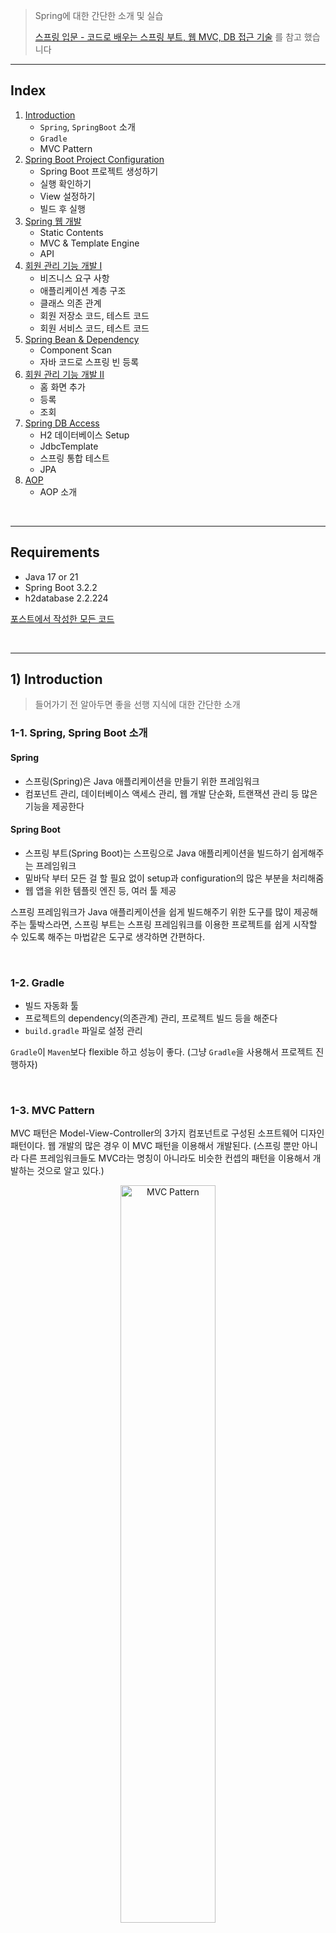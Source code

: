 > Spring에 대한 간단한 소개 및 실습
>
> [스프링 입문 - 코드로 배우는 스프링 부트, 웹 MVC, DB 접근 기술](https://www.inflearn.com/course/%EC%8A%A4%ED%94%84%EB%A7%81-%EC%9E%85%EB%AC%B8-%EC%8A%A4%ED%94%84%EB%A7%81%EB%B6%80%ED%8A%B8/) 를 참고 했습니다

---

## Index

1. [Introduction](https://github.com/seungki1011/Data-Engineering/blob/main/spring/notes/(001)Spring%20Introduction.md#1-introduction)
   * ```Spring```, ```SpringBoot``` 소개
   * ```Gradle```
   * MVC Pattern
2. [Spring Boot Project Configuration](https://github.com/seungki1011/Data-Engineering/blob/main/spring/notes/(001)Spring%20Introduction.md#2-spring-boot-project-configuration)
   * Spring Boot 프로젝트 생성하기
   * 실행 확인하기
   * View 설정하기
   * 빌드 후 실행
3. [Spring 웹 개발](https://github.com/seungki1011/Data-Engineering/blob/main/spring/notes/(001)Spring%20Introduction.md#3-spring-%EC%9B%B9-%EA%B0%9C%EB%B0%9C)
   * Static Contents
   * MVC & Template Engine
   * API
4. [회원 관리 기능 개발 I](https://github.com/seungki1011/Data-Engineering/blob/main/spring/notes/(001)Spring%20Introduction.md#4-%ED%9A%8C%EC%9B%90-%EA%B4%80%EB%A6%AC-%EA%B8%B0%EB%8A%A5-%EA%B0%9C%EB%B0%9C-i)
   * 비즈니스 요구 사항
   * 애플리케이션 계층 구조
   * 클래스 의존 관계
   * 회원 저장소 코드, 테스트 코드
   * 회원 서비스 코드, 테스트 코드
5. [Spring Bean & Dependency](https://github.com/seungki1011/Data-Engineering/blob/main/spring/notes/(001)Spring%20Introduction.md#5-spring-bean--dependency)
   * Component Scan
   * 자바 코드로 스프링 빈 등록
6. [회원 관리 기능 개발 II](https://github.com/seungki1011/Data-Engineering/blob/main/spring/notes/(001)Spring%20Introduction.md#6-%ED%9A%8C%EC%9B%90-%EA%B4%80%EB%A6%AC-%EA%B8%B0%EB%8A%A5-%EA%B0%9C%EB%B0%9C-ii)
   * 홈 화면 추가
   * 등록
   * 조회
7. [Spring DB Access](https://github.com/seungki1011/Data-Engineering/blob/main/spring/notes/(001)Spring%20Introduction.md#7-spring-db-access)
   * H2 데이터베이스 Setup
   * JdbcTemplate
   * 스프링 통합 테스트
   * JPA
8. [AOP](https://github.com/seungki1011/Data-Engineering/blob/main/spring/notes/(001)Spring%20Introduction.md#8-aop)
   * AOP 소개

<br>

---

## Requirements

* Java 17 or 21
* Spring Boot 3.2.2
* h2database 2.2.224

[포스트에서 작성한 모든 코드](https://github.com/seungki1011/Data-Engineering/tree/main/spring/springdemo/src)

<br>

---

## 1) Introduction

> 들어가기 전 알아두면 좋을 선행 지식에 대한 간단한 소개

### 1-1. Spring, Spring Boot 소개

#### Spring

* 스프링(Spring)은 Java 애플리케이션을 만들기 위한 프레임워크
* 컴포넌트 관리, 데이터베이스 액세스 관리, 웹 개발 단순화, 트랜잭션 관리 등 많은 기능을 제공한다

#### Spring Boot

* 스프링 부트(Spring Boot)는 스프링으로 Java 애플리케이션을 빌드하기 쉽게해주는 프레임워크
* 밑바닥 부터 모든 걸 할 필요 없이 setup과 configuration의 많은 부분을 처리해줌
* 웹 앱을 위한 템플릿 엔진 등, 여러 툴 제공

스프링 프레임워크가 Java 애플리케이션을 쉽게 빌드해주기 위한 도구를 많이 제공해주는 툴박스라면, 스프링 부트는 스프링 프레임워크를 이용한 프로젝트를 쉽게 시작할 수 있도록 해주는 마법같은 도구로 생각하면 간편하다.

<br>

### 1-2. Gradle

* 빌드 자동화 툴
* 프로젝트의 dependency(의존관계) 관리, 프로젝트 빌드 등을 해준다
* ```build.gradle``` 파일로 설정 관리

```Gradle```이 ```Maven```보다 flexible 하고 성능이 좋다. (그냥 ```Gradle```을 사용해서 프로젝트 진행하자) 

<br>

### 1-3. MVC Pattern

MVC 패턴은 Model-View-Controller의 3가지 컴포넌트로 구성된 소프트웨어 디자인 패턴이다. 웹 개발의 많은 경우 이 MVC 패턴을 이용해서 개발된다. (스프링 뿐만 아니라 다른 프레임워크들도 MVC라는 명칭이 아니라도 비슷한 컨셉의 패턴을 이용해서 개발하는 것으로 알고 있다.)

<p align="center">   <img src="img/mvc1.png" alt="MVC Pattern" style="width: 55%;"> </p>

<p align='center'>https://www.geeksforgeeks.org/mvc-framework-introduction/</p>

#### Model

* 데이터와 관련된 로직을 책임진다

#### View

* 사용자에게 보여지는 부분을 책임진다(UI)

#### Controller

* 모델과 뷰 사이를 이어주는 중개(intermediary)의 역할
* 모델과 뷰는 서로 소통을 할 수 없기 때문에, 컨트롤러가 변경 내용을 각 구성 요소로 통지

> 예시를 들어보겠다.
>
> 1. Request
>    * 유저가 링크를 클릭하거나 폼을 작성하는 작업 등으로 나의 웹 애플리케이션으로 요청을 보낸다.
> 2. Controller
>    * 컨트롤러는 요청을 받고, 유저가 정확히 요구하는 것이 무엇인지 그리고 모델의 어느 부분이 필요한것인지 판단한다.
> 3. Model
>    * 모델은 실제로 데이터베이스에서 데이터를 fetch하거나 데이터 관련 로직을 처리하는 작업을 한다.
> 4. View
>    * 컨트롤러는 모델에서 통지 받고 뷰에서 해당 결과물을 보여준다.
> 5. Response
>    * 마지막 결과(응답)를 유저가 받는다

실제로 MVC 패턴으로 개발을 하면서 지켜야하는 규칙 같은 것들이 많다. 이런 MVC의 세부적인 내용은 이후 SpringMVC 포스트에서 다룰 예정이다.

<br>

---

## 2) Spring Boot Project Configuration

> 스프링 부트를 이용한 프로젝트 생성, 설정 그리고 빌드

### 2-1. Spring Boot 프로젝트 생성하기

[https://start.spring.io/](https://start.spring.io/)에서 프로젝트 생성하기

<p align="center">   <img src="img/springbootstart.png" alt="Start Spring Boot" style="width: 55%;"> </p>

* Dependencies : ```Spring Web```, ```Thymeleaf```
* Generate로 프로젝트 생성하고, ```build.gradle``` 파일을 통해서 프로젝트를 오픈

<br>

### 2-2. 정상적으로 실행되는지 확인

```SpringdemoApplication```을 실행해보고 정상 동작하는지 확인해보자.

<p align="center">   <img src="img/springboot2.png" alt="springboot" style="width: 35%;"> </p>

* ```SpringdemoApplication```을 실행 후 ```localhost:8080```에서 Whitelabel Error Page를 확인할 수 있으면 스프링이 정상적으로 동작한다는 것을 알 수 있다
* ```build.gradle```에서 ```plugins```, ```dependencies```, ```repositories``` 등을 관리할 수 있다
* ```External Libraries```에서 땡겨온 라이브러리를 확인할 수 있다

<p align="center">   <img src="img/springboot3.png" alt="springboot" style="width: 55%;"> </p>

* ```Dependencies```에서 의존 관계를 계층적으로 확인 가능하다

<br>

### 2-3. View 설정하기

아래는 스프링 부트 2.3.1의 공식문서에서 설명한 Welcome Page 설정하는 방법이다.

> #### 7.1.6. Welcome Page
>
> Spring Boot supports both static and templated welcome pages. It first looks for an `index.html` file in the configured static content locations. If one is not found, it then looks for an `index` template. If either is found, it is automatically used as the welcome page of the application.

[https://docs.spring.io/spring-boot/docs/3.2.2/reference/html/index.html](https://docs.spring.io/spring-boot/docs/3.2.2/reference/html/index.html)

위의 설명에서 알 수 있듯이 ```resources/static```에 ```index.html```파일을 위치하면 정적 welcome page로 설정할 수 있다.

```index.html```

```html
<!DOCTYPE HTML>
<html>
<head>
    <title>Hello</title>
    <meta http-equiv="Content-Type" content="text/html; charset=UTF-8" />
</head>
<body>
This is a Static index.html
<a href="/hello">hello</a>
</body>
</html>
```

* 위의 ```index.html```의 경우 그냥 정적 페이지이기 때문에 그냥 단순히 웹서버가 브라우저에 응답으로 넘겨주는 것

<p align="center">   <img src="img/welcomepage1.png" alt="springboot" style="width: 55%;"> </p>

* [```thymeleaf```](https://www.thymeleaf.org/)같은 템플릿 엔진을 사용해서 동적인 요소가 들어간 페이지를 만들 수 있다

<br>

이제 컨트롤러(controller)를 만들어보자. 템플릿 엔진을 이용한 동적 페이지를 만들기 위해 웹애플리케이션의 첫 번째 진입점인 컨트롤러 부터 만들어 볼 것이다.

```HelloController```

```java
@Controller // Controller임을 나타내는 스프링 어노테이션
public class HelloController {
    
    @GetMapping("hello") // "/hello"로 매핑된 GET 요청을 핸들링
    public String hello(Model model) {
        model.addAttribute("data", "loll"); // 모델로 "data"라는 attribute를 부여, 값은 "loll"
        // 이 attribute는 view에서 접근 가능
        return "hello"; // 리턴값 "hello"는 viewResolver가 hello라는 이름의 view를 찾도록 함
    }
}
```

```hello.html```

```html
<!DOCTYPE HTML>
<html xmlns:th="http://www.thymeleaf.org"> <!--Thymeleaf expression 사용을 가능하게 해줌-->
<head>
  <title>Hello</title>
  <meta http-equiv="Content-Type" content="text/html; charset=UTF-8" />
</head>
<body>
<!--${data}는 모델에서 추가된 "data" attribute. ${data}는 동적으로 실제값으로 치환 됨-->
<p th:text="'Hello to ' + ${data}" >Hello to our Customers.</p>
</body>
</html>
```

<p align="center">   <img src="img/viewResolver2.png" alt="springboot" style="width: 90%;"> </p>

<p align='center'>스프링 입문 - 코드로 배우는 스프링 부트, 웹 MVC, DB 접근 기술</p>

* ```viewName``` 매핑은 ```resources:templates/```+``` {viewName}```+```.html``` 처럼 이루어짐
* 위의 경우 ```hello```가 ```viewName```

<br>

### 2-4. 빌드하고 실행

1. ```gradlew```가 존재하는 디렉토리로 이동 : ```cd springdemo```
2. ```gradlew```로 빌드 : ```./gradlew build```
   * 문제가 있을 경우 ```./gradlew clean build``` 시도
3. 빌드 완료 후 ```build/libs```의 ```jar```파일 확인
4. ```jar``` 파일 실행 : ```java -jar springdemo-0.0.1-SNAPSHOT.jar```
5. ```localhost:8080```에서 정상 동작하는지 확인

<p align="center">   <img src="img/build1.png" alt="springboot" style="width: 55%;"> </p>

<p align="center">   <img src="img/build2.png" alt="springboot" style="width: 55%;"> </p>



---

## 3) Spring 웹 개발

> 정적 컨텐츠, MVC 그리고 API 방식에 대한 소개

### 3-1. Static Contents

정적 컨텐츠의 경우 그냥 정적 html 자체를 건내주는 방식. 동작 방식은 다음과 같다. 웹 브라우저에서 ```/static.html```로 접근을 할 경우 스프링 부트의 내장 웹서버(디폴트 : 톰캣 서버)에서 ```static```과 매핑된 컨트롤러를 찾는다. 존재하지 않을 경우 ```resources: static/static.html```을 찾아서 넘겨준다. 

<br>

### 3-2. MVC & Template Engine

MVC는 Model-View-Controller로 역할을 나눴다고 생각하면 편함.

**Controller**

```controller.MVCController```

```java
@Controller
public class MVCController {
    @GetMapping("hello-mvc") // "/hello-mvc"로 매핑된 GET 요청 핸들링
    public String helloMvc(@RequestParam("name") String name, Model model) { // 요청 URL의 name 파라미터에서 값을 추출
        model.addAttribute("name", name); // "name"이라는 attribute를 모델에 추가, URL에서 추출된 파라미터 값으로 설정
        return "hello-template"; // "hello-template"이라는 viewname을 찾음
    }
}
```

<br>

**View**

```resources/template/hello-template.html```

```html
<html xmlns:th="http://www.thymeleaf.org">
<body>
<p th:text="'hello ' + ${name}">hello! empty</p>
</body>
</html>
```

<p align="center">   <img src="img/MVC2.png" alt="springboot" style="width: 90%;"> </p>

<p align='center'>스프링 입문 - 코드로 배우는 스프링 부트, 웹 MVC, DB 접근 기술</p>

<br>

애플리케이션을 실행시키고 ```/hello-mvc```에 들어가면 Error Page가 뜨는 것을 확인할 수 있다. 그 이유는 URL에서 ```name```으로 넘길 값을 명시하지 않았기 때문이다. URL 뒤에 ```?name=name_value``` 같은 형식으로 파라미터를 넘길 수 있다.

 <p align="center">   <img src="img/mvccontroller2.png" alt="springboot" style="width: 55%;"> </p>

* 참고로 ```?```뒤에 오는 것을 [Query String](https://en.wikipedia.org/wiki/Query_string)이라고 한다.

<br>

### 3-3. API

HTML 뷰를 랜더링하기 보다는 구조화 된 데이터를 ```json``` 형식으로 반환을 한다. (```xml```형식도 가능하지만 최근에는 거의 쓰이지 않음)

```controller.ApiController```

```java
@Controller
public class ApiController {
    @GetMapping("hello-api")
    @ResponseBody // 값이 바로 response body로 쓰여진다는 어노테이션
    // 그냥 응답이 JSON 형태로 변환 되었다고 생각하면 편함
    public Hello helloApi(@RequestParam("name") String name) {
        Hello hello = new Hello();
        hello.setName(name);
        return hello;
    }

    static class Hello { // static nested class 사용
        private String name;

        public String getName() {
            return name;
        }
        public void setName(String name) {
            this.name = name;
        }
    }
}
```

<p align="center">   <img src="img/api1.png" alt="springboot" style="width: 90%;"> </p>

<p align='center'>스프링 입문 - 코드로 배우는 스프링 부트, 웹 MVC, DB 접근 기술</p>

* ```@ResponseBody``` 애노테이션이 붙어 있을 경우 http 응답에 데이터를 그대로 넘기는 것으로 판단
* ```HttpMessageConverter```가 동작하게 된다
  * 이 때 반환이 객체인 경우 ```JsonConverter```가 동작해서 ```json```으로 변환하고 응답으로 준다
    * ```MappingJackson2HttpMessageConverter```, ```Gson```
  * 반환이 문자인 경우 ```StringConverter```가 동작

<br>

---

## 4) 회원 관리 기능 개발 I

> 간단한 회원 관리 기능에 대한 백엔드 개발을 다룬다.

<br>

### 4-1. 비즈니스 요구 사항

* 데이터: 회원 ID(시스템이 관리), 이름
* 기능: 회원 등록, 조회
* DB는 선정되지 않았다고 가정

<br>

### 4-2. 애플리케이션 계층 구조

<p align="center">   <img src="img/membermanage1.png" alt="springboot" style="width: 75%;"> </p>

<p align='center'>스프링 입문 - 코드로 배우는 스프링 부트, 웹 MVC, DB 접근 기술</p>

* 컨트롤러: MVC의 컨트롤러 역할
* 서비스: 비즈니스 로직 구현
* 리포지토리: DB 접근, 도메인 객체를 DB에 저장하고 관리
* 도메인: 비즈니스 도메인의 객체 (현재의 경우 회원)
  * 주로 데이터베이스에 저장하고 관리된다

<br>

### 4-3. 클래스 의존 관계

* DB가 선정되지 않았다고 가정된 상태이기 때문에, 인터페이스로 구현 클래스를 변경할 수 있도록 설계할 것이다
* 초기 개발 단계에서는 구현체로 메모리 기반의 대이터 저장소를 이용
* ```MemberRepository```를 인터페이스로 만들고, ```MemoryMemberRepository```로 구현

<br>

### 4-4. 회원 저장소 코드

```domain/Member``` : 회원 객체



```java

public class Member {
    private Long id; // 데이터를 식별하기 위해 시스템이 정하는 아이디
    private String name;

    /**
     * 간단한 예제이기 때문에 Getter Setter 전부 구현
    */
    public Long getId() {
        return id;
    }
    
    public void setId(Long id) {
        this.id = id;
    }
    
    public String getName() {
        return name;
    }
    
    public void setName(String name) {
        this.name = name;
    }
}   
```


```repository/MemberRepository``` : 회원 저장소 인터페이스

```java
public interface MemberRepository {
    Member save(Member member); // 회원을 저장소에 저장
    Optional<Member> findById(Long id);
    Optional<Member> findByName(String name);
    List<Member> findAll(); // 지금까지 저장한 모든 회원 리스트 반환  
}
```

```repository/MemoryMemberRepository``` : 회원 저장소 메모리 구현체

```java
/*
 * 간단한 예시이기 때문에 동시성 문제를 고려하지 않음
 */

public class MemoryMemberRepository implements MemberRepository{
    private static Map<Long, Member> store = new HashMap<>();
    private static long sequence = 0L;
    @Override
    public Member save(Member member) {
        member.setId(++sequence);
        store.put(member.getId(), member);
        return member;
    }

    @Override
    public Optional<Member> findById(Long id) {
        return Optional.ofNullable(store.get(id)); // null일 가능성을 위해 ofNullable로 감싸기
    }

    @Override
    public Optional<Member> findByName(String name) {
        return store.values().stream()
                .filter(member -> member.getName().equals(name))
                .findAny();
    }

    @Override
    public List<Member> findAll() {
        return new ArrayList<>(store.values());
    }

    public void clearStore() {
        store.clear();
    }
}  
```

<br>

### 4-5. 회원 저장소 테스트 코드

* 테스트 코드의 경우, 테스트가 각각 독립적으로 실행되도록 설계해야한다
* 테스트 순서에 의존 관계가 있는 것은 좋지 않다

```test/java/de/springdemo/repository/MemoryMemberRepositoryTest``` : 회원 저장소 테스트 코드

<details>
  <summary>코드 보기</summary>

```java
class MemoryMemberRepositoryTest {

    MemoryMemberRepository repository = new MemoryMemberRepository();

    /**
     * 각 테스트에서 저장소에 저장하는 작업이 있기 때문에 테스트 후 비워주는 작업이 필요함
     * 테스트는 순서에 의존 관계가 없도록 설계해야 함
    */
    @AfterEach // 메서드가 끝날때 마다 특정 동작(콜백 함수라고 생각하면 됨
    public void afterEach() {
        repository.clearStore();
    }

    @Test
    public void save() {
        Member member = new Member();
        member.setName("spring"); // 이름을 "spring"으로

        repository.save(member); // 저장소에 멤버 저장
        Member result = repository.findById(member.getId()).get();

        // 1. 일치하면 true 반환
        System.out.println("Result = "+(result == member));
        // 2. 기대한 값과 일치하는지 확인, 다를 경우 AssertionFailedError
        Assertions.assertEquals(result, member);
        // 3. org.assertj.core.api.Assertions.assertThat 사용
        assertThat(member).isEqualTo(result); // static import로 처리하면 편함
    }

    @Test
    public void findByName() {
        Member member1 = new Member();
        member1.setName("spring1");
        repository.save(member1);

        Member member2 = new Member();
        member2.setName("spring1");
        repository.save(member2);

        Member result1 = repository.findByName("spring1").get();
        assertThat(result1).isEqualTo(member1);
        // 일치하지 않기 때문에 오류 발생
        /*
        Member result1 = repository.findByName("spring2").get();
        assertThat(result1).isEqualTo(member1);
        */
    }

    @Test
    public void findAll() {
        Member member1 = new Member();
        member1.setName("spring1");
        repository.save(member1);

        Member member2 = new Member();
        member2.setName("spring1");
        repository.save(member2);

        List<Member> result = repository.findAll();
        assertThat(result.size()).isEqualTo(2); // 입력한 멤버가 2개
    }
}  
```
</details>

<br>

### 4-6. 회원 서비스 코드

```service/MemberService``` : 회원 서비스


```java
/**
 * 서비스 레이어쪽은 비즈니스에 의존적으로 네이밍하고 설계한다
 * cmd+shift+t : Create New Test
 */

public class MemberService {
    private final MemberRepository memberRepository;
		
    /**
		 * 기존에는 회원 서비스가 메모리 회원 레포지토리를 직업 생성했음
     private final MemberRepository memberRepository = new MemoryMemberRepository();
     */
	  
  	// 생성자를 이용해서 회원 서비스 코드를 DI가 가능하도록 변경
    public MemberService(MemberRepository memberRepository) {
        this.memberRepository = memberRepository;
    }

    /**
     * Join as a member (회원가입)
     */
    public Long join(Member member) {
        //  같은 이름의 중봅 회원 금지
        /*
        Optional<Member> result = memberRepository.findByName(member.getName());
        result.ifPresent(m -> {
            throw new IllegalStateException("This member already exists.");
        });
        */

        /* 권장 하는 코드
         * 이 경우 메서드로 뽑는 것이 좋음 ctrl+t : extract method
        memberRepository.findByName(member.getName())
            .ifPresent(m -> {
            throw new IllegalStateException("This member already exists.");
            });
        */
        validateDuplicateMember(member); // 같은 이름의 중복 회원 검증
        memberRepository.save(member);
        return member.getId();
    }

    private void validateDuplicateMember(Member member) {
        memberRepository.findByName(member.getName())
                .ifPresent(m -> {
                    throw new IllegalStateException("This member already exists.");
                });
    }

    /**
     * Check all members(전체 회원 조회)
     */
    public List<Member> findMembers() {
        return memberRepository.findAll();
    }

    public Optional<Member> findOne(Long memberId) {
        return memberRepository.findById(memberId);
    }

}  
```

<br>

### 4-7. 회원 서비스 테스트 코드

```test/java/de/springdemo/service/MemberServiceTest``` : 회원 서비스 테스트 코드

<details>
  <summary>코드 보기</summary>

```java
/**
 * 테스트 코드는 이름을 한글로 작성 가능
 * given, when, then으로 로직을 나누는 것이 항상 맞는 것은 아니다
 * 상황을 잘 보면서 사용
 * 테스트는 정상 로직 뿐만 아니라 예외 상황도 제대로 캐치하는지 확인하는 것이 중요함
 */

class MemberServiceTest {

    MemberService memberService;
    /**
     * 사실상 다른 MemoryMemberRepository로 테스트 되는 것
     * MemberService에서 MemberRepository를 새로 생성하지 않고 생성자를 사용
     */
    MemoryMemberRepository memberRepository;

    @BeforeEach
    public void beforeEach() {
        /**
         * MemberService의 입장에서 외부에서 memberRepository를 넣어주는 것 (의존성 주입)
         */
        memberRepository = new MemoryMemberRepository();
        memberService = new MemberService(memberRepository);
    }

    @AfterEach
    public void afterEach() {
        memberRepository.clearStore();
    }

    @Test
    void join() {
        // given - 주어진 상황(데이터, 등)
        Member member = new Member();
        member.setName("hello");

        // when - 이것을 실행할 때
        Long saveId = memberService.join(member);

        // then - 이 결과가 나와야 함(검증)
        Member findMember = memberService.findOne(saveId).get();
        Assertions.assertThat(member.getName()).isEqualTo(findMember.getName());
    }

    @Test
    void duplicateMemberException() {
        // given
        Member member1 = new Member();
        member1.setName("spring");

        Member member2 = new Member();
        member2.setName("spring");

        // when - 똑같은 name으로 join 하면 예외가 터져야 함
        memberService.join(member1);
        IllegalStateException e = assertThrows(IllegalStateException.class, () -> memberService.join(member2));

        Assertions.assertThat(e.getMessage()).isEqualTo("This member already exists.");


        /** try-catch문으로 작성 시
        memberService.join(member1);
        try {
            memberService.join(member2);
            fail();
        } catch (IllegalStateException e) { // 예외 메세지가 일치해야 함
            Assertions.assertThat(e.getMessage()).isEqualTo("This member already exists. xx");
        }
        */

    }
}  
```
</details>

* ```@BeforeEach``` : 각 테스트 실행 전에 호출됨. 테스트가 서로 영향이 없도록 새로운 객체를 생성하고, 의존관계도 새로 맺어 줌
  * 기존의 문제점은  ```MemoryMemberRepository``` 객체를 새로 생성을 해서 사용했기 때문에 사실상 서로 다른 객체로 테스트를 진행했음
  * ```MemberService```의 입장에서 외부에서 생성한 ```MemoryMemberRepository``` 객체를 주입하는 형식으로 사용 (DI, 의존성 주입)

DI에 관한 내용은 아래에서 그리고 이후의 포스트에서 더 자세히 다룰 예정이다.

<br>

---

## 5) Spring Bean & Dependency

> 스프링 빈(Spring Bean)을 등록하는 것에는 **컴포넌트 스캔(Component Scan)**과 **Java 코드로 직접 스프링 빈을 등록**하기의 두 가지 방법이 있다.
>
> 스프링 빈, 의존성 주입(Dependency Injection) 그리고 위의 두 가지 방법에 대한 간단한 소개를 다룬다.

```MemberController```를 추가 해보자. ```MemberController```는 ```MemberService```를 통해서 회원 가입과 조회 등이 가능해야 한다. 이런 경우를 ```MemberController```가 ```MemberService```를 의존한다고 표현한다. 

<br>

### 5-1. 컴포넌트 스캔(Component Scan)

```controller/MemberController```

```java
/**
 * @Controller가 있으면 스프링 컨테이너에 MemberController 객체를 생성해서 넣어둔고, 스프링이 관리한다
 * 이것을 스프링 컨테이너에서 스프링 빈(Spring Bean)이 관리된다고 표현한다
 */
@Controller
// @Component로도 사용 가능
public class MemberController {
    /**
     * 스프링이 관리를 하게 되면 컨테이너에 등록이 되고, 컨테이너로 부터 받아서 쓰도록 해야함
     * new를 사용하면 MemberController가 아니더라도 다른 Controller들이 MemberService를 사용할 수 있게 됨
     * private final MemberService memberService = new MemberService();
     */

    private final MemberService memberService;

    /**
     * @Autowired가 있으면 스프링 컨테이너의 MemberService와 연결 시켜줌
     * 생성자의 @Autowired를 통해서 스프링이 연관된 객체를 컨테이너에서 찾아서 넣어준다 - 의존성 주입
     * MemberService에 @Service 애노테이션이 있어야 함
     * @Service가 있아야 컨테이너에 MemberService를 등록 해줌
     */
    @Autowired
    public MemberController(MemberService memberService) {
        this.memberService = memberService;
    }
}
```

* ```@Controller```가 있으면 스프링 컨테이너에 ```MemberController``` 객체를 자동으로 생성해서 넣어두고, 스프링이 관리한다
* 이것을 스프링 컨테이너에서 **스프링 빈(Spring Bean)**이 관리된다고 한다
* 생성자에 ```@Autowired```를 사용하면 객체 생성 시점에 스프링 컨테이너에서 해당 스프링 빈을 찾아서 주입한다(DI)
  * 생성자가 1개만 있으면 ```@Autowired```는 생략 가능
  * ```@Autowired```는 스프링이 관리하는 객체에서만 동작한다. 스프링 빈으로 등록하지 않고 내가 직접 생성한 객체에 대해서 동작하지 않는다.

```java
// @Service로 컨테이너에 빈을 등록하지 않고 애플리케이션을 실행하는 경우
Description:

Parameter 0 of constructor in de.springdemo.controller.MemberController required a bean of type 'de.springdemo.service.MemberService' that could not be found.


Action:

Consider defining a bean of type 'de.springdemo.service.MemberService' in your configuration.
```

* ```MemberService```에 ```@Service```를 추가하지 않으면 컨테이너에 빈으로 등록되지 않는다

> 객체 의존 관계를 외부에서 넣어주는 것을 **의존성 주입(Dependency Injection)**이라고 한다.
>
> DI에는 **Field Injection(필드 주입), Setter Injection(설정자 주입), Construction Injection(생성자 주입)**의 3가지 방식이 있다.
>
> 주로 생성자 주입을 권장한다.

<br>

```service/MemberService```

```java
@Service
public class MemberService {
  
    private final MemberRepository memberRepository;

    @Autowired
    public MemberService(MemberRepository memberRepository) {
        this.memberRepository = memberRepository;
    }
		/**
		 * 나머지 구현 부분
     */
}
```

* ```MemberService```에 ```@Service``` 애노테이션이 있어야 함
  * ```@Service```가 있아야 컨테이너에 ```MemberService```를 등록 해줌
* ```MemberService```도 생성자에 ```@Autowired```가 있어야 ```MemberRepository```를 찾아서 넣어줌

```repository/MemoryMemberRepository```

```java
@Repository
public class MemoryMemberRepository implements MemberRepository{}
```

* 레포지토리 구현체에도 ```@Repository```를 붙인다

<br>

<p align="center">   <img src="img/springbean1.png" alt="springboot" style="width: 85%;"> </p>

<p align='center'>스프링 입문 - 코드로 배우는 스프링 부트, 웹 MVC, DB 접근 기술</p>

* ```@Autowired```를 통해서 ```memberController```가 ```memberService```를 사용 가능
  * ```memberService``` 또한 ```memberRepository```를 사용할 수 있게 해줌

> * 컴포넌트 스캔은 ```@Component```애노테이션을 포함하는 ```@Service```, ```@Controller```, ```@Repository``` 같은 스프링 빈을 찾아서 자동으로 등록 해준다. 
> * 스프링 컨테이너에 스프링 빈이 등록될 때 기본적으로 [싱글톤(Singleton)](https://docs.spring.io/spring-framework/reference/core/beans/factory-scopes.html)으로 등록된다.(유일하게 하나만 등록해서 공유) 따라서 같은 스프링 빈이면 같은 인스턴스이다.
> * 컨트롤러, 서비스, 레포지토리와 같이 정형화 되어 있을 경우 보통 컴포낸트 스캔을 사용한다.
> * 보통 스프링 빈으로 등록되는 범위는 애플리케이션의 패키지를 포함한 하위 패키지들 까지.

<br>

### 5-2. 자바 코드로 직접 스프링 빈 등록

```MemberService```, ```MemberRepository```에 ```@Component``` 애노테이션이 붙지 않았을 경우. (```@Autowired```도 지움, ```@Controller```는 유지한다.)

```service/MemberService```

```java
public class MemberService {
  
    private final MemberRepository memberRepository;

    public MemberService(MemberRepository memberRepository) {
        this.memberRepository = memberRepository;
    }
		/**
		 * 나머지 구현 부분
     */
}
```

```repository/MemberRepository```

```java
public class MemoryMemberRepository implements MemberRepository{}
```

<br>

직접 빈을 코드로 추가하기 위해서 ```SpringConfig```를 추가해보자.(```SpringDemoApplication```과 같은 위치)

```SpringConfig```

```java
@Configuration // Configuration Class이고, bean들을 정의하고 있음 나타냄 
public class SpringConfig {

    @Bean
    public MemberService memberService() {
        return new MemberService(memberRepository()); // 생성자 주입으로 MemoryRepository의 구현체를 주입
    }
    
    @Bean
    public MemberRepository memberRepository() {
        return new MemoryMemberRepository(); // MemberRepository의 구현체
    }
}
```

자바 코드로 직접 빈을 설정하는 방법은 컴포넌트 스캔이 비해서 복잡해보이는데 왜 사용할까? 일단 정형화 되지 않거나, 상황에 따라 구현 클래스를 변경해야하는 경우 설정을 통해서 스프링 빈으로 등록한다. 예를 들어, 현재 우리가 사용하는 ```MemoryMemberRepository```는 DB가 선정되지 않았다는 가상의 상황을 설정하에 사용하는 ```MemberRepository```인터페이스의 구현체이다. 이 때 코드로 빈을 설정해서 사용하는 경우, **기존에 운영하던 코드를 건들지 않고 ```MemoryMemberRepository```를 변경할 수 있다**.

* 이후에 ```SpringConfig```에서 ```MemoryMemberRepository```를 ```DbMemberRepository```로 변경하기만 하면 됨

<br>

---

## 6) 회원 관리 기능 개발 II

> 회원 관리 예제에 대한 웹 기능 추가. 컨트롤러를 통해서 회원을 등록하고 조회.

### 6-1. 홈 화면 추가

```controller/HomeController```

```java
@Controller
public class HomeController {
    @GetMapping("/")
    public String home() {
        return "home";
    }
}
```

```resources/template/home.html```

```html
<!DOCTYPE HTML>
<html xmlns:th="http://www.thymeleaf.org">
<body>
<div class="container">
  <div>
    <h1>Hello Spring</h1> <p>회원 기능</p>
    <p>
      <a href="/members/new">회원 가입</a>
      <a href="/members">회원 목록</a> </p>
  </div>
</div> <!-- /container -->
</body>
</html>
```

 <p align="center">   <img src="img/home1.png" alt="springboot" style="width: 55%;"> </p>

* 기존의 ```index.html```이 표시되지 않는 이유는 컨트롤러가 정적 컨텐츠보다 우선 순위가 높기 때문이다

<br>

### 6-2. 회원 등록(가입) 기능

기존의 ```MemberController``` 사용.

```controller/MemberController```

```java
@Controller
public class MemberController {

    private final MemberService memberService;

    @Autowired
    public MemberController(MemberService memberService) {
        this.memberService = memberService;
    }

    @GetMapping("/members/new")
    public String createForm() {
        return "members/createMemberForm"; // "templates/members/createMemberForm.html"
    }
  	
  	@PostMapping("/members/new")
    public String create(MemberForm form) {
        Member member = new Member();
        member.setName(form.getName());

        memberService.join(member); // join을 통해서 회원 등록

        return "redirect:/"; // 홈 화면으로 돌려보내기
    }
}
```

```templates/member/createMemberForm.html```

```html
<!DOCTYPE HTML>
<html xmlns:th="http://www.thymeleaf.org">
<body>
<div class="container">
  <form action="/members/new" method="post">
    <div class="form-group">
      <label for="name">이름</label>
      <!-- 폼에 이름을 입력하면 해당 이름이 서버로 넘어감 -->
      <input type="text" id="name" name="name" placeholder="이름을 입력하세요">
    </div>
    <button type="submit">등록</button> </form>
</div> <!-- /container -->
</body>
</html>
```

```controller/MemberForm```

```java
public class MemberForm {
    private String name; // createMemberForm의 "name"과 매칭

    // getter and setter
    public String getName() {
        return name;
    }
    public void setName(String name) {
        this.name = name;
    }
}
```

회원 등록의 동작 과정은 다음과 같다.

1. 회원가입(```/members/new```)으로 들어가면(```GET``` 방식) ```@GetMapping```에 의해 ```createMemberForm.html```이 렌더링
2. ```form``` 태그에서 이름을 입력하고 등록을 진행하면 ```members/new```에 ```POST```방식으로 넘어간다
3. ```@PostMapping```에서 ```MemberForm```의 ```name```에 입력한 이름을 넣어준다
4. ```member.setName(form.getName());``` : 폼에서 이름을 꺼내고, ```member```에 ```setName```
5. ```join```으로 회원(멤버) 등록

<br>

### 6-3. 회원 조회 기능

기존의 ```MemberController``` 에 조회 기능을 추가하자.

```controller/MemberController```

```java
@Controller
public class MemberController {
    /**
     * 기존의 코드 
     */
  
    @GetMapping("/members")
    public String list(Model model) {
        List<Member> members = memberService.findMembers();
        model.addAttribute("members", members); // 뷰에서 데이터를 볼 수 있도록 addAttribute
        return "members/memberList";
    }
}
```

```templates/members/memberList.html```

```html
<!DOCTYPE HTML>
<html xmlns:th="http://www.thymeleaf.org">
<body>
<div class="container">
  <div>
    <table>
      <thead>
      <tr>
        <th>#</th>
        <th>이름</th> </tr>
      </thead>
      <tbody>
      <!-- 테이블 형식으로 모델의 멤버들을 루프로 돌려서 보여줌 -->
      <tr th:each="member : ${members}">
        <td th:text="${member.id}"></td>
        <td th:text="${member.name}"></td>
      </tr>
      </tbody>
    </table>
  </div>
</div> <!-- /container -->
</body>
</html>
```

* 메모리 내에서 처리하고 있기 때문에 서버 재시작 하면 데이터가 전부 날아감 

 <p align="center">   <img src="img/membercheck.png" alt="springboot" style="width: 55%;"> </p>

<br>

---

## 7) Spring DB Access

> 스프링에서의 DB 접근.



### 7-1. H2 데이터베이스 Setup

테스트 용도로 간편하게 이용가능한 ```h2database```를 이용할 것이다. 다음의 순서로 구축하자.

* [다운로드 및 설치](https://www.h2database.com/html/main.html)
* 755 권한 주기 : ```chmod 755 h2.sh```
* ```h2/bin``` 내에서 ```./h2.sh```

 <p align="center">   <img src="img/h2console1.png" alt="springboot" style="width: 55%;"> </p>

* 접속이 안되면 아이피 대신 ```localhost```로 바꿔서 접속
* 최초의 한번은 ```jdbc:h2/~test```로 Connect (데이터베이스 파일 생성)
* ```~/test.mv.db``` 파일이 생성된 것을 확인하면 이후부터는 ```jdbc:h2:tcp://localhost/~/test```로 접속
  * (애플리케이션과 웹콘솔에서 동시에 접근하게 되면 오류가 생길 수 있어서 소켓을 통해서 접근)


<br>

```sql/ddl.sql```

```sql
drop table if exists member CASCADE;
 create table member
 (
     id   bigint generated by default as identity,
     name varchar(255),
     primary key (id)
);
```

 <p align="center">   <img src="img/h2console2.png" alt="springboot" style="width: 55%;"> </p>

데이터베이스 설정을 완료했으니 JdbcTemplate을 이용해서 기존의 ```MemoryMemberRepository```를 대체할 것이다.

<br>

### 7-2. 스프링 ```JdbcTemplate``` 사용

JdbcTemplate을 이용해서 레포지토리를 구현할 것이다. JdbcTemplate은 순수 JDBC API의 반복 코드를 대부분 제거해준다. SQL문은 직접 작성해야한다. 

>  아주 옛날에는 순수 JDBC를 이용해서 구현했다. 지금은 JdbcTemplate이나 JPA를 이용한다. 

먼저 ```build.gradle```에 필요한 라이브러리를 추가해야 한다.

```build.gradle```

```java
dependencies {
	implementation 'org.springframework.boot:spring-boot-starter-thymeleaf'
	implementation 'org.springframework.boot:spring-boot-starter-web'
	implementation 'org.springframework.boot:spring-boot-starter-jdbc'
	runtimeOnly 'com.h2database:h2'
	testImplementation 'org.springframework.boot:spring-boot-starter-test'
}
```

<br>

다음으로 스프링 부트 데이터베이스에 대한 연결 설정을 추가해야 한다.

```resources/application.properties```

```java
 spring.datasource.url=jdbc:h2:tcp://localhost/~/test
 spring.datasource.driver-class-name=org.h2.Driver
 spring.datasource.username=sa
```

* ```spring.datasource.username=sa```에서 ```sa``` 앞뒤로 공백이 존재하면 안된다

<br>

스프링 ```JdbcTemplate```을 이용한 회원 리포지토리는 다음과 같다. (그냥 이런식으로 사용하는구나 하고 감을 잡으면 될듯)

```repository/JdbcTemplateMemberRepository```

```java
public class JdbcTemplateMemberRepository implements MemberRepository {

    private final JdbcTemplate jdbcTemplate;

    @Autowired
    public JdbcTemplateMemberRepository(DataSource dataSource) {
        jdbcTemplate = new JdbcTemplate(dataSource);
    }

    @Override
    public Member save(Member member) {
        SimpleJdbcInsert jdbcInsert = new SimpleJdbcInsert(jdbcTemplate);
        jdbcInsert.withTableName("member").usingGeneratedKeyColumns("id");

        Map<String, Object> parameters = new HashMap<>();
        parameters.put("name", member.getName());

        Number key = jdbcInsert.executeAndReturnKey(new
                MapSqlParameterSource(parameters));
        member.setId(key.longValue());
        return member;
    }

    @Override
    public Optional<Member> findById(Long id) {
        List<Member> result = jdbcTemplate.query("select * from member where id = ?", memberRowMapper(), id);
        return result.stream().findAny();
    }

    @Override
    public Optional<Member> findByName(String name) {
        List<Member> result = jdbcTemplate.query("select * from member where name = ?", memberRowMapper(), name);
        return result.stream().findAny();
    }

    @Override
    public List<Member> findAll() {
        return jdbcTemplate.query("select * from member", memberRowMapper());
    }

    private RowMapper<Member> memberRowMapper() {
        return (rs, rowNum) -> {
            Member member = new Member();
            member.setId(rs.getLong("id"));
            member.setName(rs.getString("name"));
            return member;
        };
    }
}

```

```SpringConfig```

```java
@Configuration
public class SpringConfig {

    // @Autowired DataSource dateSource;
    private DataSource dataSource;

    @Autowired
    public SpringConfig(DataSource dataSource) {
        this.dataSource = dataSource;
    }

    @Bean
    public MemberService memberService() {
        return new MemberService(memberRepository());
    }

    @Bean
    public MemberRepository memberRepository() {
//        return new MemoryMemberRepository();
        return new JdbcTemplateMemberRepository(dataSource); // 단순히 이 부분을 변경하는 것만으로도 확장이 가능함
    }
}
```

<br>

### 7-3. 스프링 통합 테스트

> 스프링 컨테이너와 DB까지 연결한 통합 테스트

```MemberServiceIntegrationTest``` : 회원 서비스 통합 테스트

```java
@SpringBootTest
@Transactional
class MemberServiceIntegrationTest {

    @Autowired MemberService memberService;
    @Autowired MemberRepository memberRepository;

    /**
     * @SpringBootTest : 스프링 컨테이너와 테스트를 함께 실행한다
     * 기존에 BeforeEach, AfterEach를 사용한 이유는 메모리에 남아 있는 데이터베이스 기록을 지우기 위해 사용
     * @Transactional : 테스트 시작전에 트랜잭션을 시작하고, 테스트 완료 후에 할상 롤백(다음 테스트 영향 x)
     * @Commit : 커밋 남길 수 있음
     */

    @Test
    void join() {
        // given - 주어진 상황(데이터, 등)
        Member member = new Member();
        member.setName("hello");

        // when - 이것을 실행할 때
        Long saveId = memberService.join(member);

        // then - 이 결과가 나와야 함(검증)
        Member findMember = memberService.findOne(saveId).get();
        assertEquals(member.getName(), findMember.getName());
    }

    @Test
    void duplicateMemberException() {
        // given
        Member member1 = new Member();
        member1.setName("spring");

        Member member2 = new Member();
        member2.setName("spring");

        // when
        memberService.join(member1);
        IllegalStateException e = assertThrows(IllegalStateException.class, () -> memberService.join(member2));

        assertThat(e.getMessage()).isEqualTo("This member already exists.");

    }
}
```

* 스프링 컨테이너의 실행 없이 실행한 테스트는 통합 테스트보다 훨씬 빠르다
* 기능을 최소한의 단위로 자바 코드로만 테스트하는 것을 단위 테스트라고 한다
* 단위로 쪼개서하는 단위 테스트를 잘하는 것이 중요하다
  * 통합 테스트가 필요 없다는 뜻은 아님!

<br>

### 7-4. ```JPA``` 사용

> JPA는 Java Persistence API를 뜻함.
>
> JPA는 기존의 반복 코드의 제거와 함께 SQL 까지 만들어서 처리 해준다.
>
> JPA를 사용해서 반복적인 작업을 없애고, 개발자들이 비즈니스 로직에 집중할 수 있도록 한다. (개발 생산성 증가)
>
> JPA는 구현체를 제공하지 않고 인터페이스이다. (구현은 각 벤더(vendor)가 한다. 일반적으로 Hibernate 사용)

JPA를 사용해서 회원 레포지토리를 만들면 다음과 같다.(JdbcTemplate을 사용 했을때와 마찬가지로 어떤 느낌으로 사용하는지 감만 잡자)

<br>

먼저 필요한 라이브러리를 추가하자.

* ```implementation 'org.springframework.boot:spring-boot-starter-data-jpa'``` 추가
* 기존의 ```implementation 'org.springframework.boot:spring-boot-starter-jdbc'```는 제거 가능

<br>

그 다음 ```application.properties```에 다음의 JPA 설정을 추가하자

```java
 spring.jpa.show-sql=true
 spring.jpa.hibernate.ddl-auto=none
```

* ```show-sql```은 JPA가 생성하는 SQL을 출력해준다
* ```ddl-auto```는 JPA가 테이블을 자동으로 생성하도록 할 것인지 설정(```none```은 해당 기능을 끄겠다는 뜻)

<br>

Entity를 매핑한다. 엔티티(Entity)는 관계형 데이터베이스에서 테이블을 나타내주는 클래스이다. 각 엔티티의 인스턴스는 테이블에서 하나의 행을 나타내고, attribute는 열을 나타낸다.

```domain.Member```

```java
@Entity
public class Member {
    @Id
    @GeneratedValue(strategy = GenerationType.IDENTITY)
    private Long id;
    private String name;

    // 일단 간단한 예제이기 때문에 Getter Setter 전부 구현
    public Long getId() { return id; }

    public void setId(Long id) { this.id = id; }

    public String getName() { return name; }

    public void setName(String name) { this.name = name; }
}
```

* ```@Entity``` : JPA가 관리하는 엔티티라는 것을 나타냄

<br>

```service/MemberService```

```java
import org.springframework.transaction.annotation.Transactional

@Transactional
public class MemberService {}
```

* 서비스 레이어에 ```@Transactional``` 추가
* 스프링은 해당 클래스의 메서드를 실핼할 때 트랜잭션 시작, 메서드가 정상 종료되면 트랜잭션 커밋, 런타임 예외시 롤백
* JPA를 통한 모든 데이터 변경은 트랜잭션 내에서 실행해야 함

<br>

```repository/JpaMemberRepository``` : JPA를 이용한 회원 저장소

```java
public class JpaMemberRepository implements MemberRepository {
  
    private final EntityManager em;
  
    public JpaMemberRepository(EntityManager em) {
        this.em = em;
    }
  
    public Member save(Member member) {
        em.persist(member);
        return member;
    }
    public Optional<Member> findById(Long id) {
        Member member = em.find(Member.class, id);
        return Optional.ofNullable(member);
    }
    public List<Member> findAll() {
        return em.createQuery("select m from Member m", Member.class)
                .getResultList();
    }
    public Optional<Member> findByName(String name) {
        List<Member> result = em.createQuery("select m from Member m where m.name = :name", Member.class)
                .setParameter("name", name)
                .getResultList();
        return result.stream().findAny();
    }
}
```

* JPA는 많은 것이 ```EntityManager```를 통해서 동작함

<br>

```SpringConfig```

```java
@Configuration
public class SpringConfig {

    // @Autowired DataSource dateSource;
  	/**
    private DataSource dataSource;

    @Autowired
    public SpringConfig(DataSource dataSource) {
        this.dataSource = dataSource;
    }
    */
  
		//  원래는 @PersistenceContext 사용, 그러나 @Autowired로 DI 받아도 됨
    private EntityManager em;
    
    @Autowired
    public SpringConfig(EntityManager em) {
        this.em = em;
    }
  
    @Bean
    public MemberService memberService() {
        return new MemberService(memberRepository());
    }

    @Bean
    public MemberRepository memberRepository() {
//        return new MemoryMemberRepository();
//        return new JdbcTemplateMemberRepository(dataSource);
        return new JpaMemberRepository(em);
    }
}
```

<br>

JPA를 다시 한번 감싸서 편하게 사용할 수 있는 스프링 데이터 JPA도 존재한다. 학습을 할 경우 JPA부터 공부하고 스프링 데이터 JPA를 이용하는 것을 권장한다. 

스프링 데이터 JPA를 사용할 경우

* 구현 클래스 없이 인터페이스만으로 개발이 가능
* 반복 개발해온 CRUD 기능을 전부 제공하고 있음
* 메서드 이름 만으로 기능을 제공

실무에서는 JdbcTemplate, JPA, Spring Data JPA 모두 조합해서 사용하는 경우가 많다.

<br>

---

## 8) AOP

> AOP(Aspect Oriented Programming, 관점 지향 프로그래밍) 소개

AOP는 핵심 관심 사항(core concern)을 공통 관심 사항(cross-cutting concern)을 분리해서 모듈성을 증가시키는 것이 목표이다. 보통 여기서 핵심 관심 사항은 핵심 비즈니스 로직이 속하고, 공통 관심 사항에는 부가적인 기능(핵심 로직을 실행하기 위해 행해지는 기능, 또는 관련이 없는 기능)이 속한다.

* 핵심 관심 사항(core concern) : 회원 가입, 조회
* 공통 관심 사항(cross-cutting concern) : 메서드 호출 시간 측정

결국에는 AOP는 이런 핵심 관심과 공통 관심을 분리해서 유지보수 편의성을 증가 시키고, 분리한 공통 관심 사항을 적용하고 싶은 대상을 선택해서 사용할 수 있도록 한다. 

AOP의 동작 및 동작 원리는 나중의 포스트에서 다룰 예정이다.

<br>

---

## 요약 

* Spring은 Java 개발 편의성을 위한 도구들을 제공하는 프레임워크
* Spring Boot는 스프링 프로젝트를 쉽게 설정하고 생성하도록 도와주는 스프링 프로젝트 중 하나
* 대부분 프로젝트는 MVC 패턴으로 개발
* 테스트 코드 매우 중요(특히 단위 테스트를 잘 짜는 것이 중요!)
* Spring Bean이 싱글톤(디폴트 스코프)으로 컨테이너에 등록 됨
  * 이를 통해서 의존성 주입 (뭔가 DI를 위한 글로벌 객체? 같은 느낌인가..)
* JdbcTemplate, JPA, 스프링 데이터 JPA의 조합으로 많이 사용
* AOP는 핵심 관심 사항과 공통 관심 사항을 분리  → 유지 보수 편의성 증가, 공통 관심 사항 편하게 사용 가능 등..

<br>

---

## 느낀 점

* 스프링의 모든 요소가 포함되지도 않은 단순한 소개 강의였는데 생소해서 그런지 헷갈리는 내용이 조금 있었다. (특히 Jdbc와 AOP..)
* 스프링 기본편 학습 예정

<br>

## Reference

---

1. [스프링 입문 - 코드로 배우는 스프링 부트, 웹 MVC, DB 접근 기술](https://www.inflearn.com/course/%EC%8A%A4%ED%94%84%EB%A7%81-%EC%9E%85%EB%AC%B8-%EC%8A%A4%ED%94%84%EB%A7%81%EB%B6%80%ED%8A%B8/) 
1. [https://www.geeksforgeeks.org/mvc-framework-introduction/](https://www.geeksforgeeks.org/mvc-framework-introduction/)
1. [https://docs.spring.io/spring-boot/docs/3.2.2/reference/html/index.html](https://docs.spring.io/spring-boot/docs/3.2.2/reference/html/index.html)
1. [https://www.thymeleaf.org/](https://www.thymeleaf.org/)
1. [https://en.wikipedia.org/wiki/Query_string](https://en.wikipedia.org/wiki/Query_string)
1. [https://docs.spring.io/spring-framework/reference/core/beans/factory-scopes.html](https://docs.spring.io/spring-framework/reference/core/beans/factory-scopes.html)
